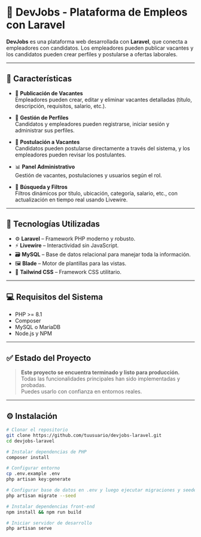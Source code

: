 # 🚀 DevJobs - Plataforma de Empleos con Laravel

**DevJobs** es una plataforma web desarrollada con **Laravel**, que conecta a empleadores con candidatos. Los empleadores pueden publicar vacantes y los candidatos pueden crear perfiles y postularse a ofertas laborales.

---

## 🎯 Características

- 📄 **Publicación de Vacantes**  
  Empleadores pueden crear, editar y eliminar vacantes detalladas (título, descripción, requisitos, salario, etc.).

- 👤 **Gestión de Perfiles**  
  Candidatos y empleadores pueden registrarse, iniciar sesión y administrar sus perfiles.

- 📝 **Postulación a Vacantes**  
  Candidatos pueden postularse directamente a través del sistema, y los empleadores pueden revisar los postulantes.

- 📊 **Panel Administrativo**  
  Gestión de vacantes, postulaciones y usuarios según el rol.

- 🔎 **Búsqueda y Filtros**  
  Filtros dinámicos por título, ubicación, categoría, salario, etc., con actualización en tiempo real usando Livewire.

---

## 🧰 Tecnologías Utilizadas

- ⚙️ **Laravel** – Framework PHP moderno y robusto.
- ⚡ **Livewire** – Interactividad sin JavaScript.
- 🗃️ **MySQL** – Base de datos relacional para manejar toda la información.
- 🖼️ **Blade** – Motor de plantillas para las vistas.
- 🎨 **Tailwind CSS** – Framework CSS utilitario.

---

## 💻 Requisitos del Sistema

- PHP >= 8.1
- Composer
- MySQL o MariaDB
- Node.js y NPM

---

## ✅ Estado del Proyecto

> **Este proyecto se encuentra terminado y listo para producción.**  
> Todas las funcionalidades principales han sido implementadas y probadas.  
> Puedes usarlo con confianza en entornos reales.

---

## ⚙️ Instalación

```bash
# Clonar el repositorio
git clone https://github.com/tuusuario/devjobs-laravel.git
cd devjobs-laravel

# Instalar dependencias de PHP
composer install

# Configurar entorno
cp .env.example .env
php artisan key:generate

# Configurar base de datos en .env y luego ejecutar migraciones y seeders:
php artisan migrate --seed

# Instalar dependencias front-end
npm install && npm run build

# Iniciar servidor de desarrollo
php artisan serve
